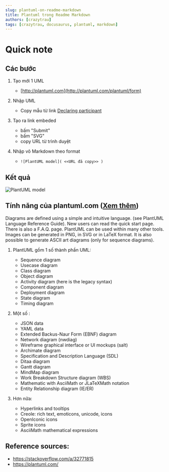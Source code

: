 ```yaml
---
slug: plantuml-on-readme-markdown
title: Plantuml trong Readme Markdown
authors: [crazytrau]
tags: [crazytrau, docusaurus, plantuml, markdown]
---
```

# Quick note
## Các bước
1. Tạo mới 1 UML 

    - [http://plantuml.com](http://plantuml.com/plantuml/form)

2. Nhập UML 
    - Copy mẫu từ link [Declaring participant](https://plantuml.com/sequence-diagram#5d2ed256d73a7298)

3. Tạo ra link embeded
    - bấm "Submit" 
    - bấm "SVG" 
    - copy URL từ trình duyệt

4. Nhập vô Markdown theo format

    - `![PlantUML model]( <<URL đã copy>> )`

## Kết quả
![PlantUML model](http://www.plantuml.com/plantuml/dsvg/JOyzJWCn44RxESLSW8By91852WIeGU824wyBIuudsECYjsVNNrQQAUodxrNlr4ogzMkcs_oda6vIZByTI-ClLP9WMXdtvXZwcIxQooJrlcplZk4t5BHOrSpBdHt3RoaMItRdSPzWvtSqYSb5Mbos3yVmUmgQSmoMj3G-EuO_q5-FFJBknp7yaUQ7drv72x_mhpA2tRx1leOwiuLv93gnWq2Rs_VOroPd3Z2knidZSAE4Jh5C_Ph_0G00)

## Tính năng của plantuml.com ([Xem thêm](https://plantuml.com/))
Diagrams are defined using a simple and intuitive language. (see PlantUML Language Reference Guide).
New users can read the quick start page. There is also a F.A.Q. page. PlantUML can be used within many other tools.
Images can be generated in PNG, in SVG or in LaTeX format. It is also possible to generate ASCII art diagrams (only for sequence diagrams).

1. PlantUML gồm 1 số thành phần UML:
	-	Sequence diagram
	-	Usecase diagram
	-	Class diagram
	-	Object diagram
	-	Activity diagram (here is the legacy syntax)
	-	Component diagram
	-	Deployment diagram
	-	State diagram
	-	Timing diagram

2. Một số :
	-	JSON data
	-	YAML data
	-	Extended Backus-Naur Form (EBNF) diagram
	-	Network diagram (nwdiag)
	-	Wireframe graphical interface or UI mockups (salt)
	-	Archimate diagram
	-	Specification and Description Language (SDL)
	-	Ditaa diagram
	-	Gantt diagram
	-	MindMap diagram
	-	Work Breakdown Structure diagram (WBS)
	-	Mathematic with AsciiMath or JLaTeXMath notation
	-	Entity Relationship diagram (IE/ER)

3. Hơn nữa:
    -   Hyperlinks and tooltips
    -   Creole: rich text, emoticons, unicode, icons
    -   OpenIconic icons
    -   Sprite icons
    -   AsciiMath mathematical expressions

## Reference sources:
- https://stackoverflow.com/a/32771815
- https://plantuml.com/